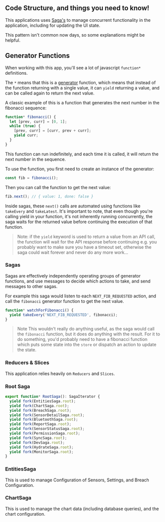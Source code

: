 ## Code Structure, and things you need to know!

This applications uses [Saga's](https://redux-saga.js.org/) to manage concurrent functionality in the application, including for updating the UI state.

This pattern isn't common now days, so some explanations might be helpful.

## Generator Functions

When working with this app, you'll see a lot of javascript `function*` definitions.

The `*` means that this is a [generator](https://developer.mozilla.org/en-US/docs/Web/JavaScript/Reference/Statements/function*) function, which means that instead of the function returning with a single value, it can `yield` returning a value, and can be called again to return the next value.

A classic example of this is a function that generates the next number in the fibonacci sequence:

```typescript
function* fibonacci() {
  let [prev, curr] = [0, 1];
  while (true) {
    [prev, curr] = [curr, prev + curr];
    yield curr;
  }
}
```

This function can run indefinitely, and each time it is called, it will return the next number in the sequence.

To use the function, you first need to create an instance of the generator:

```typescript
const fib = fibonacci();
```

Then you can call the function to get the next value:

```typescript
fib.next(); // { value: 1, done: false }
```

Inside sagas, these `next()` calls are automated using functions like `takeEvery` and `takeLatest`.
It's important to note, that even though you're calling yield in your function, it's not inherently running concurrently, the saga waits for the returned value before continuing the execution of that function.

> Note: if the `yield` keyword is used to return a value from an API call, the function will wait for the API response before continuing e.g. you probably want to make sure you have a timeout set, otherwise the saga could wait forever and never do any more work...

### Sagas

Sagas are effectively independently operating groups of generator functions, and use messages to decide which actions to take, and send messages to other sagas.

For example this saga would listen to each `NEXT_FIB_REQUESTED` action, and call the `fibonacci` generator function to get the next value.

```typescript
function* watchForFibonacci() {
  yield takeEvery('NEXT_FIB_REQUESTED', fibonacci);
}
```

> Note This wouldn't really do anything useful, as the saga would call the `fibonacci` function, but it does do anything with the result. For it to do something, you'd probably need to have a fibonacci function which puts some state into the `store` or dispatch an action to update the state.

### Reducers & Slices

This application relies heavily on `Reducers` and `Slices`.

### Root Saga

```typescript
export function* RootSaga(): SagaIterator {
  yield fork(EntitiesSaga.root);
  yield fork(ChartSaga.root);
  yield fork(BreachSaga.root);
  yield fork(SensorDetailSaga.root);
  yield fork(BluetoothSaga.root);
  yield fork(ReportSaga.root);
  yield fork(SensorStatusSaga.root);
  yield fork(PermissionSaga.root);
  yield fork(SyncSaga.root);
  yield fork(DevSaga.root);
  yield fork(HydrateSaga.root);
  yield fork(MonitorSaga.root);
}
```

### EntitiesSaga

This is used to manage Configuration of Sensors, Settings, and Breach Configuration.

### ChartSaga

This is used to manage the chart data (including database queries), and the chart configuration.
